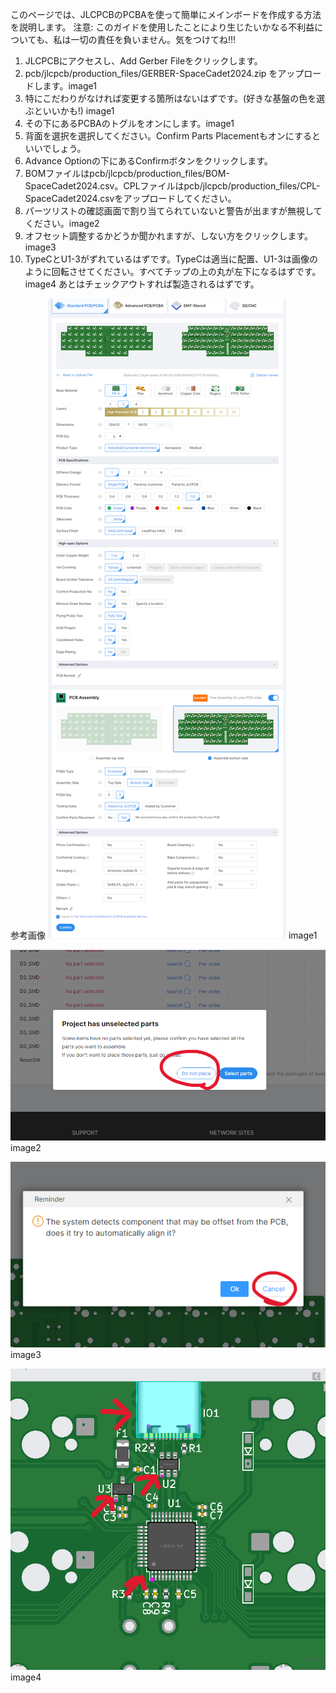 このページでは、JLCPCBのPCBAを使って簡単にメインボードを作成する方法を説明します。
注意: このガイドを使用したことにより生じたいかなる不利益についても、私は一切の責任を負いません。気をつけてね!!!
1.  JLCPCBにアクセスし、Add Gerber Fileをクリックします。
2. pcb/jlcpcb/production_files/GERBER-SpaceCadet2024.zip をアップロードします。image1
3. 特にこだわりがなければ変更する箇所はないはずです。(好きな基盤の色を選ぶといいかも!) image1
4. その下にあるPCBAのトグルをオンにします。image1
5. 背面を選択を選択してください。Confirm Parts Placementもオンにするといいでしょう。
6. Advance Optionの下にあるConfirmボタンをクリックします。
7. BOMファイルはpcb/jlcpcb/production_files/BOM-SpaceCadet2024.csv。CPLファイルはpcb/jlcpcb/production_files/CPL-SpaceCadet2024.csvをアップロードしてください。
8. パーツリストの確認画面で割り当てられていないと警告が出ますが無視してください。image2
9. オフセット調整するかどうか聞かれますが、しない方をクリックします。 image3
10. TypeCとU1-3がずれているはずです。TypeCは適当に配置、U1-3は画像のように回転させてください。すべてチップの上の丸が左下になるはずです。 image4
あとはチェックアウトすれば製造されるはずです。

参考画像
![image1](howto1.png)
image1

![image2](howto2.png)
image2

![image3](howto3.png)
image3

![image4](howto4.png)
image4
